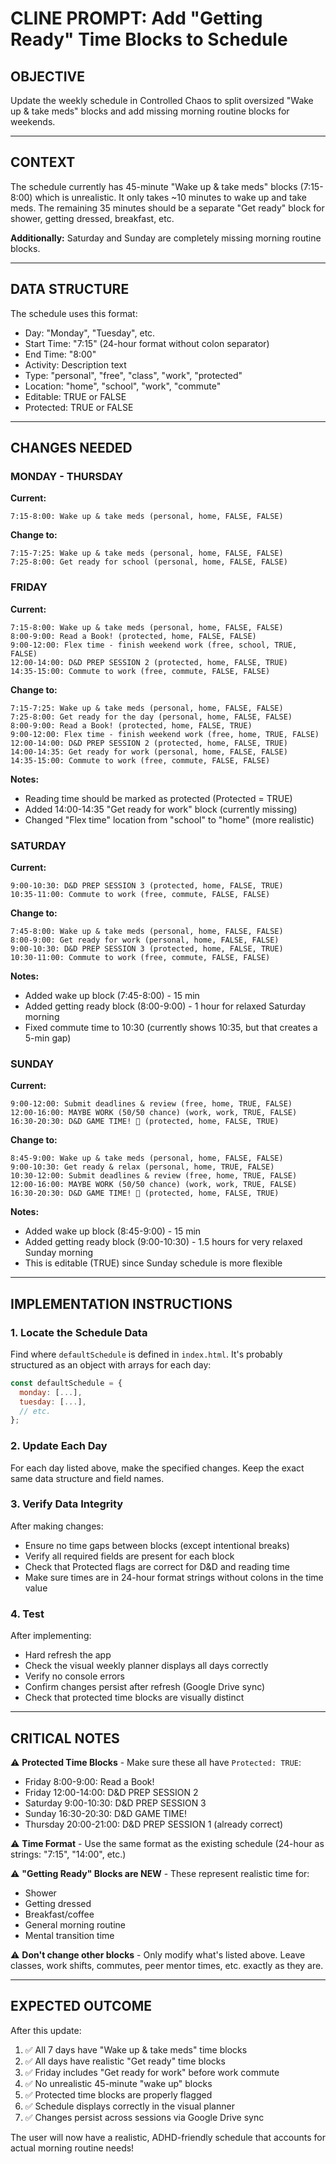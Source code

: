 # CLINE PROMPT: Add "Getting Ready" Time Blocks to Schedule

## OBJECTIVE
Update the weekly schedule in Controlled Chaos to split oversized "Wake up & take meds" blocks and add missing morning routine blocks for weekends.

---

## CONTEXT
The schedule currently has 45-minute "Wake up & take meds" blocks (7:15-8:00) which is unrealistic. It only takes ~10 minutes to wake up and take meds. The remaining 35 minutes should be a separate "Get ready" block for shower, getting dressed, breakfast, etc.

**Additionally:** Saturday and Sunday are completely missing morning routine blocks.

---

## DATA STRUCTURE
The schedule uses this format:
- Day: "Monday", "Tuesday", etc.
- Start Time: "7:15" (24-hour format without colon separator)
- End Time: "8:00"
- Activity: Description text
- Type: "personal", "free", "class", "work", "protected"
- Location: "home", "school", "work", "commute"
- Editable: TRUE or FALSE
- Protected: TRUE or FALSE

---

## CHANGES NEEDED

### MONDAY - THURSDAY
**Current:**
```
7:15-8:00: Wake up & take meds (personal, home, FALSE, FALSE)
```

**Change to:**
```
7:15-7:25: Wake up & take meds (personal, home, FALSE, FALSE)
7:25-8:00: Get ready for school (personal, home, FALSE, FALSE)
```

### FRIDAY
**Current:**
```
7:15-8:00: Wake up & take meds (personal, home, FALSE, FALSE)
8:00-9:00: Read a Book! (protected, home, FALSE, FALSE)
9:00-12:00: Flex time - finish weekend work (free, school, TRUE, FALSE)
12:00-14:00: D&D PREP SESSION 2 (protected, home, FALSE, TRUE)
14:35-15:00: Commute to work (free, commute, FALSE, FALSE)
```

**Change to:**
```
7:15-7:25: Wake up & take meds (personal, home, FALSE, FALSE)
7:25-8:00: Get ready for the day (personal, home, FALSE, FALSE)
8:00-9:00: Read a Book! (protected, home, FALSE, TRUE)
9:00-12:00: Flex time - finish weekend work (free, home, TRUE, FALSE)
12:00-14:00: D&D PREP SESSION 2 (protected, home, FALSE, TRUE)
14:00-14:35: Get ready for work (personal, home, FALSE, FALSE)
14:35-15:00: Commute to work (free, commute, FALSE, FALSE)
```

**Notes:**
- Reading time should be marked as protected (Protected = TRUE)
- Added 14:00-14:35 "Get ready for work" block (currently missing)
- Changed "Flex time" location from "school" to "home" (more realistic)

### SATURDAY
**Current:**
```
9:00-10:30: D&D PREP SESSION 3 (protected, home, FALSE, TRUE)
10:35-11:00: Commute to work (free, commute, FALSE, FALSE)
```

**Change to:**
```
7:45-8:00: Wake up & take meds (personal, home, FALSE, FALSE)
8:00-9:00: Get ready for work (personal, home, FALSE, FALSE)
9:00-10:30: D&D PREP SESSION 3 (protected, home, FALSE, TRUE)
10:30-11:00: Commute to work (free, commute, FALSE, FALSE)
```

**Notes:**
- Added wake up block (7:45-8:00) - 15 min
- Added getting ready block (8:00-9:00) - 1 hour for relaxed Saturday morning
- Fixed commute time to 10:30 (currently shows 10:35, but that creates a 5-min gap)

### SUNDAY
**Current:**
```
9:00-12:00: Submit deadlines & review (free, home, TRUE, FALSE)
12:00-16:00: MAYBE WORK (50/50 chance) (work, work, TRUE, FALSE)
16:30-20:30: D&D GAME TIME! 🎲 (protected, home, FALSE, TRUE)
```

**Change to:**
```
8:45-9:00: Wake up & take meds (personal, home, FALSE, FALSE)
9:00-10:30: Get ready & relax (personal, home, TRUE, FALSE)
10:30-12:00: Submit deadlines & review (free, home, TRUE, FALSE)
12:00-16:00: MAYBE WORK (50/50 chance) (work, work, TRUE, FALSE)
16:30-20:30: D&D GAME TIME! 🎲 (protected, home, FALSE, TRUE)
```

**Notes:**
- Added wake up block (8:45-9:00) - 15 min
- Added getting ready block (9:00-10:30) - 1.5 hours for very relaxed Sunday morning
- This is editable (TRUE) since Sunday schedule is more flexible

---

## IMPLEMENTATION INSTRUCTIONS

### 1. Locate the Schedule Data
Find where `defaultSchedule` is defined in `index.html`. It's probably structured as an object with arrays for each day:

```javascript
const defaultSchedule = {
  monday: [...],
  tuesday: [...],
  // etc.
};
```

### 2. Update Each Day
For each day listed above, make the specified changes. Keep the exact same data structure and field names.

### 3. Verify Data Integrity
After making changes:
- Ensure no time gaps between blocks (except intentional breaks)
- Verify all required fields are present for each block
- Check that Protected flags are correct for D&D and reading time
- Make sure times are in 24-hour format strings without colons in the time value

### 4. Test
After implementing:
- Hard refresh the app
- Check the visual weekly planner displays all days correctly
- Verify no console errors
- Confirm changes persist after refresh (Google Drive sync)
- Check that protected time blocks are visually distinct

---

## CRITICAL NOTES

⚠️ **Protected Time Blocks** - Make sure these all have `Protected: TRUE`:
- Friday 8:00-9:00: Read a Book!
- Friday 12:00-14:00: D&D PREP SESSION 2
- Saturday 9:00-10:30: D&D PREP SESSION 3
- Sunday 16:30-20:30: D&D GAME TIME!
- Thursday 20:00-21:00: D&D PREP SESSION 1 (already correct)

⚠️ **Time Format** - Use the same format as the existing schedule (24-hour as strings: "7:15", "14:00", etc.)

⚠️ **"Getting Ready" Blocks are NEW** - These represent realistic time for:
- Shower
- Getting dressed
- Breakfast/coffee
- General morning routine
- Mental transition time

⚠️ **Don't change other blocks** - Only modify what's listed above. Leave classes, work shifts, commutes, peer mentor times, etc. exactly as they are.

---

## EXPECTED OUTCOME

After this update:
1. ✅ All 7 days have "Wake up & take meds" time blocks
2. ✅ All days have realistic "Get ready" time blocks
3. ✅ Friday includes "Get ready for work" before work commute
4. ✅ No unrealistic 45-minute "wake up" blocks
5. ✅ Protected time blocks are properly flagged
6. ✅ Schedule displays correctly in the visual planner
7. ✅ Changes persist across sessions via Google Drive sync

The user will now have a realistic, ADHD-friendly schedule that accounts for actual morning routine needs!